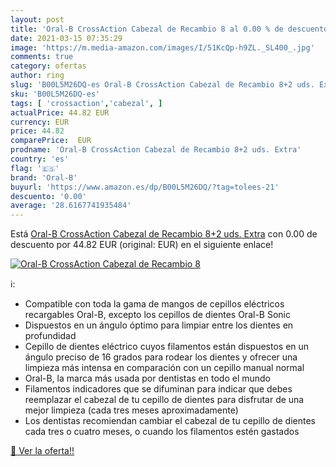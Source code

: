 ```yaml
---
layout: post
title: 'Oral-B CrossAction Cabezal de Recambio 8 al 0.00 % de descuento'
date: 2021-03-15 07:35:29
image: 'https://m.media-amazon.com/images/I/51KcQp-h9ZL._SL400_.jpg'
comments: true
category: ofertas
author: ring
slug: 'B00L5M26DQ-es Oral-B CrossAction Cabezal de Recambio 8+2 uds. Extra'
sku: 'B00L5M26DQ-es'
tags: [ 'crossaction','cabezal', ]
actualPrice: 44.82 EUR
currency: EUR
price: 44.82
comparePrice:  EUR
prodname: 'Oral-B CrossAction Cabezal de Recambio 8+2 uds. Extra'
country: 'es'
flag: '🇪🇸'
brand: 'Oral-B'
buyurl: 'https://www.amazon.es/dp/B00L5M26DQ/?tag=tolees-21'
descuento: '0.00'
average: '28.6167741935484'
---
```


Está [Oral-B CrossAction Cabezal de Recambio 8+2 uds. Extra](https://www.amazon.es/dp/B00L5M26DQ/?tag=tolees-21) con 0.00 de descuento por 44.82 EUR (original:  EUR) en el siguiente enlace!

[![Oral-B CrossAction Cabezal de Recambio 8](https://m.media-amazon.com/images/I/51KcQp-h9ZL._SL400_.jpg)](https://www.amazon.es/dp/B00L5M26DQ/?tag=tolees-21)

ℹ️:

- Compatible con toda la gama de mangos de cepillos eléctricos recargables Oral-B, excepto los cepillos de dientes Oral-B Sonic
- Dispuestos en un ángulo óptimo para limpiar entre los dientes en profundidad
- Cepillo de dientes eléctrico cuyos filamentos están dispuestos en un ángulo preciso de 16 grados para rodear los dientes y ofrecer una limpieza más intensa en comparación con un cepillo manual normal
- Oral-B, la marca más usada por dentistas en todo el mundo
- Filamentos indicadores que se difuminan para indicar que debes reemplazar el cabezal de tu cepillo de dientes para disfrutar de una mejor limpieza (cada tres meses aproximadamente)
- Los dentistas recomiendan cambiar el cabezal de tu cepillo de dientes cada tres o cuatro meses, o cuando los filamentos estén gastados

[🛒 Ver la oferta!!](https://www.amazon.es/dp/B00L5M26DQ/?tag=tolees-21)
